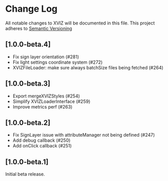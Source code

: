 # Change Log

All notable changes to XVIZ will be documented in this file. This project adheres to
[Semantic Versioning](http://semver.org/spec/v2.0.0.html)

## [1.0.0-beta.4]

- Fix sign layer orientation (#281)
- Fix light settings coordinate system (#272)
- XVIZFileLoader: make sure always batchSize files being fetched (#264)

## [1.0.0-beta.3]

- Export mergeXVIZStyles (#254)
- Simplify XVIZLoaderInterface (#259)
- Improve metrics perf (#263)

## [1.0.0-beta.2]

- Fix SignLayer issue with attributeManager not being defined (#247)
- Add debug callback (#250)
- Add onClick callback (#251)

## [1.0.0-beta.1]

Initial beta release.
